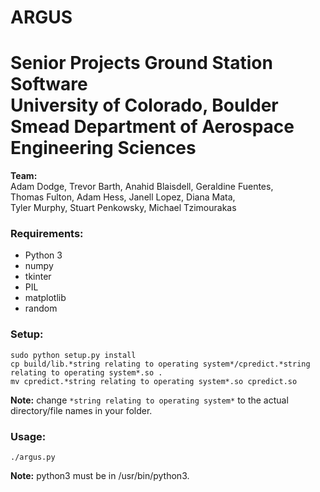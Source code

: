 ARGUS
=======

__Senior Projects Ground Station Software__<br />
__University of Colorado, Boulder__<br />
__Smead Department of Aerospace Engineering Sciences__ <br />
=======
__Team:__ <br />
Adam Dodge, Trevor Barth, Anahid Blaisdell, Geraldine Fuentes,<br />
Thomas Fulton, Adam Hess, Janell Lopez, Diana Mata, <br />
Tyler Murphy, Stuart Penkowsky, Michael Tzimourakas

### Requirements:

  - Python 3
  - numpy
  - tkinter
  - PIL
  - matplotlib
  - random

### Setup:

```
sudo python setup.py install 
cp build/lib.*string relating to operating system*/cpredict.*string relating to operating system*.so .
mv cpredict.*string relating to operating system*.so cpredict.so
```
__Note:__ change `*string relating to operating system*` to the actual directory/file names in your folder.

### Usage:

```./argus.py```

__Note:__ python3 must be in /usr/bin/python3.

